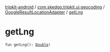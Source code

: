 [tripkit-android](../../index.md) / [com.skedgo.tripkit.ui.geocoding](../index.md) / [GoogleResultLocationAdapter](index.md) / [getLng](./get-lng.md)

# getLng

`fun getLng(): `[`Double`](https://kotlinlang.org/api/latest/jvm/stdlib/kotlin/-double/index.html)`!`